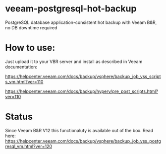 # veeam-postgresql-hot-backup
PostgreSQL database application-consistent hot backup with Veeam B&amp;R, no DB downtime required

# How to use:
Just upload it to your VBR server and install as described in Veeam documentation:

https://helpcenter.veeam.com/docs/backup/vsphere/backup_job_vss_scripts_vm.html?ver=110

https://helpcenter.veeam.com/docs/backup/hyperv/pre_post_scripts.html?ver=110

# Status
Since Veeam B&amp;R V12 this functionaluty is available out of the box. Read here:
https://helpcenter.veeam.com/docs/backup/vsphere/backup_job_vss_postgresql_vm.html?ver=120
